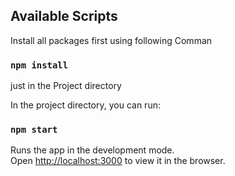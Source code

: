 ## Available Scripts

Install all packages first using following Comman

### `npm install`

just in the Project directory


In the project directory, you can run:

### `npm start`

Runs the app in the development mode.<br />
Open [http://localhost:3000](http://localhost:3000) to view it in the browser.


